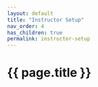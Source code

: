 ```yaml
---
layout: default
title: "Instructor Setup"
nav_order: 4
has_children: true
permalink: instructor-setup
---
```


# {{ page.title }}

